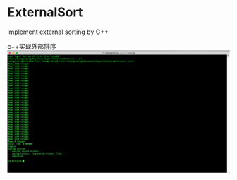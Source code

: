 # ExternalSort
implement external sorting by C++

c++实现外部排序
![result](https://github.com/sshpark/ExternalSort/blob/master/result.png)
